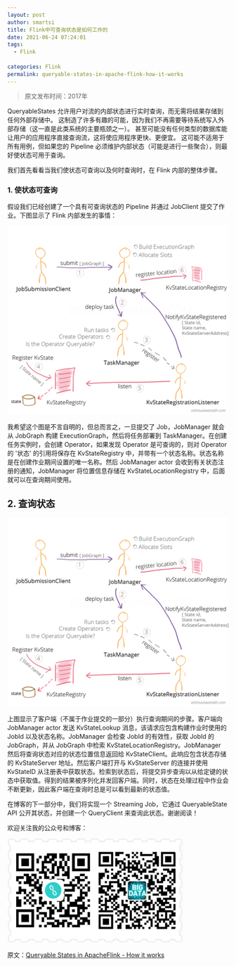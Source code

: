 ```yaml
---
layout: post
author: smartsi
title: Flink中可查询状态是如何工作的
date: 2021-06-24 07:24:01
tags:
  - Flink

categories: Flink
permalink: queryable-states-in-apache-flink-how-it-works
---
```


> 原文发布时间：2017年

QueryableStates 允许用户对流的内部状态进行实时查询，而无需将结果存储到任何外部存储中。 这制造了许多有趣的可能，因为我们不再需要等待系统写入外部存储（这一直是此类系统的主要瓶颈之一）。 甚至可能没有任何类型的数据库能让用户的应用程序直接查询流，这将使应用程序更快、更便宜。 这可能不适用于所有用例，但如果您的 Pipeline 必须维护内部状态（可能是进行一些聚合），则最好使状态可用于查询。

我们首先看看当我们使状态可查询以及何时查询时，在 Flink 内部的整体步骤。

### 1. 使状态可查询

假设我们已经创建了一个具有可查询状态的 Pipeline 并通过 JobClient 提交了作业。下图显示了 Flink 内部发生的事情：

![](https://github.com/sjf0115/ImageBucket/blob/main/Flink/queryable-states-in-apache-flink-how-it-works-1.png?raw=true)

我希望这个图是不言自明的，但总而言之，一旦提交了 Job，JobManager 就会从 JobGraph 构建 ExecutionGraph，然后将任务部署到 TaskManager。在创建任务实例时，会创建 Operator，如果发现 Operator 是可查询的，则对 Operator 的 '状态' 的引用将保存在 KvStateRegistry 中，并带有一个状态名称。状态名称是在创建作业期间设置的唯一名称。然后 JobManager actor 会收到有关状态注册的通知，JobManager 将位置信息存储在 KvStateLocationRegistry 中，后面就可以在查询期间使用。

## 2. 查询状态

![](https://github.com/sjf0115/ImageBucket/blob/main/Flink/queryable-states-in-apache-flink-how-it-works-1.png?raw=true)

上图显示了客户端（不属于作业提交的一部分）执行查询期间的步骤。客户端向 JobManager actor 发送 KvStateLookup 消息，该请求应包含构建作业时使用的 JobId 以及状态名称。JobManager 会检查 JobId 的有效性，获取 JobId 的 JobGraph，并从 JobGraph 中检索 KvStateLocationRegistry。JobManager 然后将查询状态对应的状态位置信息返回给 KvStateClient。此响应包含状态存储的 KvStateServer 地址。然后客户端打开与 KvStateServer 的连接并使用 KvStateID 从注册表中获取状态。检索到状态后，将提交异步查询以从给定键的状态中获取值。得到的结果被序列化并发回客户端。同时，状态在处理过程中作业会不断更新，因此客户端在查询时总是可以看到最新的状态值。

在博客的下一部分中，我们将实现一个 Streaming Job，它通过 QueryableState API 公开其状态，并创建一个 QueryClient 来查询此状态。谢谢阅读！

欢迎关注我的公众号和博客：

![](https://github.com/sjf0115/ImageBucket/blob/main/Other/smartsi.jpg?raw=true)

原文：[Queryable States in ApacheFlink - How it works](http://vishnuviswanath.com/flink_queryable_state1.html)
